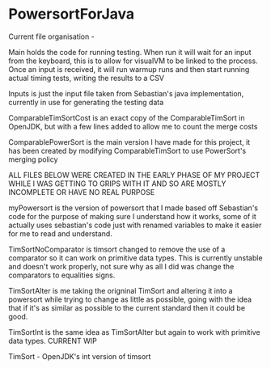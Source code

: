 # PowersortForJava

Current file organisation - 

Main holds the code for running testing. When run it will wait for an input from the keyboard, this is to allow for visualVM to be linked to the process.
Once an input is received, it will run warmup runs and then start running actual timing tests, writing the results to a CSV

Inputs is just the input file taken from Sebastian's java implementation, currently in use for generating the testing data

ComparableTimSortCost is an exact copy of the ComparableTimSort in OpenJDK, but with a few lines added to allow me to count the merge costs

ComparablePowerSort is the main version I have made for this project, it has been created by modifying ComparableTimSort to use PowerSort's merging policy

ALL FILES BELOW WERE CREATED IN THE EARLY PHASE OF MY PROJECT WHILE I WAS GETTING TO GRIPS WITH IT AND SO ARE MOSTLY INCOMPLETE OR HAVE NO REAL PURPOSE

myPowersort is the version of powersort that I made based off Sebastian's code for the purpose of making sure I understand how it works,
some of it actually uses sebastian's code just with renamed variables to make it easier for me to read and understand.

TimSortNoComparator is timsort changed to remove the use of a comparator so it can work on primitive data types. This is currently unstable and doesn't
work properly, not sure why as all I did was change the comparators to equalities signs.

TimSortAlter is me taking the origninal TimSort and altering it into a powersort while trying to change as little as possible, going with the idea that if
it's as similar as possible to the current standard then it could be good.

TimSortInt is the same idea as TimSortAlter but again to work with primitive data types. CURRENT WIP

TimSort - OpenJDK's int version of timsort

